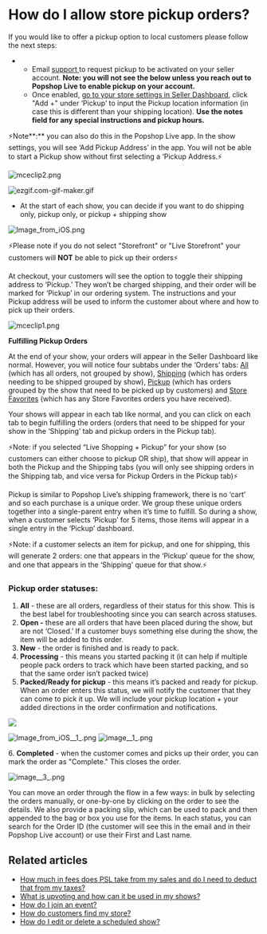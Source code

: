 # How do I allow store pickup orders?

If you would like to offer a pickup option to local customers please follow the next steps:

*
  * Email [support ](mailto:support@popshop.live)to request pickup to be activated on your seller account. **Note: you will not see the below unless you reach out to Popshop Live to enable pickup on your account.**
  * Once enabled, [go to your store settings in Seller Dashboard](https://dashboard.popshop.live/settings), click "Add +" under ‘Pickup’  to input the Pickup location information (in case this is different than your shipping location). **Use the notes field for any special instructions and pickup hours.**

⚡️Note**:** you can also do this in the Popshop Live app. In the show settings, you will see ‘Add Pickup Address’ in the app. You will not be able to start a Pickup show without first selecting a ‘Pickup Address.⚡️

&#x20;

![mceclip2.png](https://help.popshop.live/hc/article\_attachments/4409313225753/mceclip2.png)

![ezgif.com-gif-maker.gif](https://help.popshop.live/hc/article\_attachments/4409329975705/ezgif.com-gif-maker.gif)

* At the start of each show, you can decide if you want to do shipping only, pickup only, or pickup + shipping show

![Image\_from\_iOS.png](https://help.popshop.live/hc/article\_attachments/4409388100889/Image\_from\_iOS.png)

⚡️Please note if you do not select "Storefront" or "Live Storefront" your customers will **NOT** be able to pick up their orders⚡️

At checkout, your customers will see the option to toggle their shipping address to ‘Pickup.’ They won’t be charged shipping, and their order will be marked for ‘Pickup’ in our ordering system. The instructions and your Pickup address will be used to inform the customer about where and how to pick up their orders.

![mceclip1.png](https://help.popshop.live/hc/article\_attachments/4409388149017/mceclip1.png)

**Fulfilling Pickup Orders**

At the end of your show, your orders will appear in the Seller Dashboard like normal. However, you will notice four subtabs under the ‘Orders’ tabs: [All](https://dashboard.popshop.live/orders/all) (which has all orders, not grouped by show), [Shipping](https://dashboard.popshop.live/orders/shows/live) (which has orders needing to be shipped grouped by show), [Pickup](https://dashboard.popshop.live/orders/shows/storefront) (which has orders grouped by the show that need to be picked up by customers) and [Store Favorites](https://dashboard.popshop.live/orders/featured) (which has any Store Favorites orders you have received).

Your shows will appear in each tab like normal, and you can click on each tab to begin fulfilling the orders (orders that need to be shipped for your show in the ‘Shipping’ tab and pickup orders in the Pickup tab).

⚡️Note: if you selected “Live Shopping + Pickup” for your show (so customers can either choose to pickup OR ship), that show will appear in both the Pickup and the Shipping tabs (you will only see shipping orders in the Shipping tab, and vice versa for Pickup Orders in the Pickup tab)⚡️

Pickup is similar to Popshop Live’s shipping framework, there is no ‘cart’ and so each purchase is a unique order. We group these unique orders together into a single-parent entry when it’s time to fulfill. So during a show, when a customer selects ‘Pickup’ for 5 items, those items will appear in a single entry in the ‘Pickup’ dashboard.

⚡️Note: if a customer selects an item for pickup, and one for shipping, this will generate 2 orders: one that appears in the ‘Pickup’ queue for the show, and one that appears in the ‘Shipping’ queue for that show.⚡️

### Pickup order statuses:

1. **All** - these are all orders, regardless of their status for this show. This is the best label for troubleshooting since you can search across statuses.
2. **Open -** these are all orders that have been placed during the show, but are not ‘Closed.’ If a customer buys something else during the show, the item will be added to this order.
3. **New** - the order is finished and is ready to pack.
4. **Processing** - this means you started packing it (it can help if multiple people pack orders to track which have been started packing, and so that the same order isn’t packed twice)
5. **Packed/Ready for pickup** - this means it’s packed and ready for pickup. When an order enters this status, we will notify the customer that they can come to pick it up. We will include your pickup location + your added directions in the order confirmation and notifications.

![](https://help.popshop.live/hc/article\_attachments/4409388115353/image.png)

![Image\_from\_iOS\_\_1\_.png](https://help.popshop.live/hc/article\_attachments/4409396381209/Image\_from\_iOS\_\_1\_.png)  ![image\_\_1\_.png](https://help.popshop.live/hc/article\_attachments/4409396380953/image\_\_1\_.png)

&#x20;            6\. **Completed** - when the customer comes and picks up their order, you can mark the order                        as "Complete." This closes the order.

![image\_\_3\_.png](https://help.popshop.live/hc/article\_attachments/4409381411097/image\_\_3\_.png)

You can move an order through the flow in a few ways: in bulk by selecting the orders manually, or one-by-one by clicking on the order to see the details. We also provide a packing slip, which can be used to pack and then appended to the bag or box you use for the items. In each status, you can search for the Order ID (the customer will see this in the email and in their Popshop Live account) or use their First and Last name.&#x20;

## Related articles

* [How much in fees does PSL take from my sales and do I need to deduct that from my taxes?](https://jamble.gitbook.io/popshop-live/payment-and-tax/how-much-in-fees-does-psl-take-from-my-sales-and-do-i-need-to-deduct-that-from-my-taxes)
* [What is upvoting and how can it be used in my shows?](https://jamble.gitbook.io/popshop-live/going-live/what-is-upvoting-and-how-can-it-be-used-in-my-shows)
* [How do I join an event?](https://jamble.gitbook.io/popshop-live/scheduling-a-show/how-do-i-join-an-event)
* [How do customers find my store?](https://jamble.gitbook.io/popshop-live/whats-new-this-month/announcements-2022/how-do-customers-find-my-store)
* [How do I edit or delete a scheduled show?](https://jamble.gitbook.io/popshop-live/scheduling-a-show/how-do-i-edit-or-delete-a-scheduled-show)
